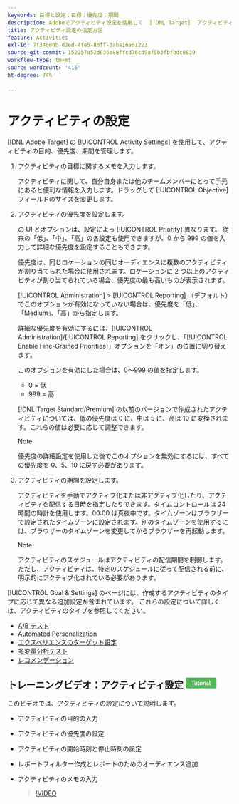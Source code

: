 ```yaml
---
keywords: 目標と設定；目標；優先度；期間
description: Adobeでアクティビティ設定を使用して  [!DNL Target]  アクティビティの目的、優先度、期間を管理する方法を説明します。
title: アクティビティ設定の指定方法
feature: Activities
exl-id: 7f34080b-d2ed-4fe5-80ff-3aba16961223
source-git-commit: 152257a52d836a88ffcd76cd9af5b3fbfbdc0839
workflow-type: tm+mt
source-wordcount: '415'
ht-degree: 74%

---
```


# アクティビティの設定

[!DNL Adobe Target] の [!UICONTROL Activity Settings] を使用して、アクティビティの目的、優先度、期間を管理します。

1. アクティビティの目標に関するメモを入力します。

   アクティビティに関して、自分自身または他のチームメンバーにとって手元にあると便利な情報を入力します。ドラッグして [!UICONTROL Objective] フィールドのサイズを変更します。
1. アクティビティの優先度を設定します。

   の UI とオプションは、設定によっ [!UICONTROL Priority] 異なります。 従来の「低」、「中」、「高」の各設定も使用できますが、0 から 999 の値を入力して詳細な優先度を設定することもできます。

   優先度は、同じロケーションの同じオーディエンスに複数のアクティビティが割り当てられた場合に使用されます。ロケーションに 2 つ以上のアクティビティが割り当てられている場合、優先度の最も高いものが表示されます。

   [!UICONTROL Administration] > [!UICONTROL Reporting] （デフォルト）でこのオプションが有効になっていない場合は、優先度を「低」、「Medium」、「高」から指定します。

   詳細な優先度を有効にするには、[!UICONTROL Administration]/[!UICONTROL Reporting] をクリックし、「[!UICONTROL Enable Fine-Grained Priorities]」オプションを「オン」の位置に切り替えます。

   このオプションを有効にした場合は、0～999 の値を指定します。

   * 0 = 低
   * 999 = 高

   [!DNL Target Standard/Premium] の以前のバージョンで作成されたアクティビティについては、低の優先度は 0 に、中は 5 に、高は 10 に変換されます。これらの値は必要に応じて調整できます。

   >[!NOTE]
   >
   >優先度の詳細設定を使用した後でこのオプションを無効にするには、すべての優先度を 0、5、10 に戻す必要があります。

1. アクティビティの期間を設定します。

   アクティビティを手動でアクティブ化または非アクティブ化したり、アクティビティを配信する日時を指定したりできます。タイムコントロールは 24 時間の時計を使用します。00:00 は真夜中です。タイムゾーンはブラウザーで設定されたタイムゾーンに設定されます。別のタイムゾーンを使用するには、ブラウザーのタイムゾーンを変更してからブラウザーを再起動します。

   >[!NOTE]
   >
   >アクティビティのスケジュールはアクティビティの配信期間を制御します。ただし、アクティビティは、特定のスケジュールに従って配信される前に、明示的にアクティブ化されている必要があります。

[!UICONTROL Goal & Settings] のページには、作成するアクティビティのタイプに応じて異なる追加設定が含まれています。 これらの設定について詳しくは、アクティビティのタイプを参照してください。

* [A/B テスト](/help/main/c-activities/t-test-ab/t-test-create-ab/ab-goals-and-settings.md#reference_B25389FD6F3A4989801E740364B089CC)
* [Automated Personalization](/help/main/c-activities/t-automated-personalization/automated-personalization.md#task_8AAF837796D74CF893CA2F88BA1491C9)
* [エクスペリエンスのターゲット設定](/help/main/c-activities/t-experience-target/t-xt-create/xt-goals-and-settings.md#reference_B25389FD6F3A4989801E740364B089CC)
* [多変量分析テスト](/help/main/c-activities/c-multivariate-testing/t-create-multivariate-test/goals-and-settings.md#reference_B25389FD6F3A4989801E740364B089CC)
* [レコメンデーション](/help/main/c-recommendations/t-create-recs-activity/recs-activity-settings.md#reference_3FDA8388CEEC4159949151C1829E2FBB)

## トレーニングビデオ：アクティビティ設定 ![ チュートリアルバッジ ](/help/main/assets/tutorial.png)

このビデオでは、アクティビティの設定について説明します。

* アクティビティの目的の入力
* アクティビティの優先度の設定
* アクティビティの開始時刻と停止時刻の設定
* レポートフィルター作成とレポートのためのオーディエンス追加
* アクティビティのメモの入力

  >[!VIDEO](https://video.tv.adobe.com/v/17381)
